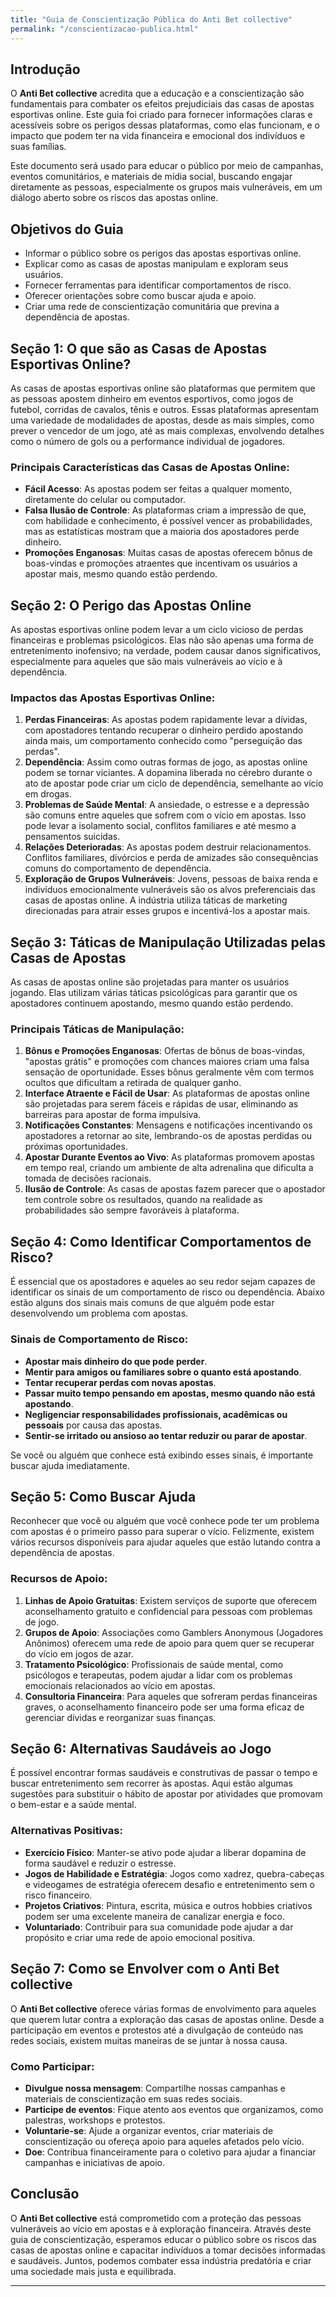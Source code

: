 ```yaml
---
title: "Guia de Conscientização Pública do Anti Bet collective"
permalink: "/conscientizacao-publica.html"
---
```


## **Introdução**
O **Anti Bet collective** acredita que a educação e a conscientização são fundamentais para combater os efeitos prejudiciais das casas de apostas esportivas online. Este guia foi criado para fornecer informações claras e acessíveis sobre os perigos dessas plataformas, como elas funcionam, e o impacto que podem ter na vida financeira e emocional dos indivíduos e suas famílias.

Este documento será usado para educar o público por meio de campanhas, eventos comunitários, e materiais de mídia social, buscando engajar diretamente as pessoas, especialmente os grupos mais vulneráveis, em um diálogo aberto sobre os riscos das apostas online.

## **Objetivos do Guia**
- Informar o público sobre os perigos das apostas esportivas online.
- Explicar como as casas de apostas manipulam e exploram seus usuários.
- Fornecer ferramentas para identificar comportamentos de risco.
- Oferecer orientações sobre como buscar ajuda e apoio.
- Criar uma rede de conscientização comunitária que previna a dependência de apostas.

## **Seção 1: O que são as Casas de Apostas Esportivas Online?**

As casas de apostas esportivas online são plataformas que permitem que as pessoas apostem dinheiro em eventos esportivos, como jogos de futebol, corridas de cavalos, tênis e outros. Essas plataformas apresentam uma variedade de modalidades de apostas, desde as mais simples, como prever o vencedor de um jogo, até as mais complexas, envolvendo detalhes como o número de gols ou a performance individual de jogadores.

### **Principais Características das Casas de Apostas Online**:
- **Fácil Acesso**: As apostas podem ser feitas a qualquer momento, diretamente do celular ou computador.
- **Falsa Ilusão de Controle**: As plataformas criam a impressão de que, com habilidade e conhecimento, é possível vencer as probabilidades, mas as estatísticas mostram que a maioria dos apostadores perde dinheiro.
- **Promoções Enganosas**: Muitas casas de apostas oferecem bônus de boas-vindas e promoções atraentes que incentivam os usuários a apostar mais, mesmo quando estão perdendo.

## **Seção 2: O Perigo das Apostas Online**

As apostas esportivas online podem levar a um ciclo vicioso de perdas financeiras e problemas psicológicos. Elas não são apenas uma forma de entretenimento inofensivo; na verdade, podem causar danos significativos, especialmente para aqueles que são mais vulneráveis ao vício e à dependência.

### **Impactos das Apostas Esportivas Online**:
1. **Perdas Financeiras**: As apostas podem rapidamente levar a dívidas, com apostadores tentando recuperar o dinheiro perdido apostando ainda mais, um comportamento conhecido como "perseguição das perdas".
2. **Dependência**: Assim como outras formas de jogo, as apostas online podem se tornar viciantes. A dopamina liberada no cérebro durante o ato de apostar pode criar um ciclo de dependência, semelhante ao vício em drogas.
3. **Problemas de Saúde Mental**: A ansiedade, o estresse e a depressão são comuns entre aqueles que sofrem com o vício em apostas. Isso pode levar a isolamento social, conflitos familiares e até mesmo a pensamentos suicidas.
4. **Relações Deterioradas**: As apostas podem destruir relacionamentos. Conflitos familiares, divórcios e perda de amizades são consequências comuns do comportamento de dependência.
5. **Exploração de Grupos Vulneráveis**: Jovens, pessoas de baixa renda e indivíduos emocionalmente vulneráveis são os alvos preferenciais das casas de apostas online. A indústria utiliza táticas de marketing direcionadas para atrair esses grupos e incentivá-los a apostar mais.

## **Seção 3: Táticas de Manipulação Utilizadas pelas Casas de Apostas**

As casas de apostas online são projetadas para manter os usuários jogando. Elas utilizam várias táticas psicológicas para garantir que os apostadores continuem apostando, mesmo quando estão perdendo.

### **Principais Táticas de Manipulação**:
1. **Bônus e Promoções Enganosas**: Ofertas de bônus de boas-vindas, "apostas grátis" e promoções com chances maiores criam uma falsa sensação de oportunidade. Esses bônus geralmente vêm com termos ocultos que dificultam a retirada de qualquer ganho.
2. **Interface Atraente e Fácil de Usar**: As plataformas de apostas online são projetadas para serem fáceis e rápidas de usar, eliminando as barreiras para apostar de forma impulsiva.
3. **Notificações Constantes**: Mensagens e notificações incentivando os apostadores a retornar ao site, lembrando-os de apostas perdidas ou próximas oportunidades.
4. **Apostar Durante Eventos ao Vivo**: As plataformas promovem apostas em tempo real, criando um ambiente de alta adrenalina que dificulta a tomada de decisões racionais.
5. **Ilusão de Controle**: As casas de apostas fazem parecer que o apostador tem controle sobre os resultados, quando na realidade as probabilidades são sempre favoráveis à plataforma.

## **Seção 4: Como Identificar Comportamentos de Risco?**

É essencial que os apostadores e aqueles ao seu redor sejam capazes de identificar os sinais de um comportamento de risco ou dependência. Abaixo estão alguns dos sinais mais comuns de que alguém pode estar desenvolvendo um problema com apostas.

### **Sinais de Comportamento de Risco**:
- **Apostar mais dinheiro do que pode perder**.
- **Mentir para amigos ou familiares sobre o quanto está apostando**.
- **Tentar recuperar perdas com novas apostas**.
- **Passar muito tempo pensando em apostas, mesmo quando não está apostando**.
- **Negligenciar responsabilidades profissionais, acadêmicas ou pessoais** por causa das apostas.
- **Sentir-se irritado ou ansioso ao tentar reduzir ou parar de apostar**.

Se você ou alguém que conhece está exibindo esses sinais, é importante buscar ajuda imediatamente.

## **Seção 5: Como Buscar Ajuda**

Reconhecer que você ou alguém que você conhece pode ter um problema com apostas é o primeiro passo para superar o vício. Felizmente, existem vários recursos disponíveis para ajudar aqueles que estão lutando contra a dependência de apostas.

### **Recursos de Apoio**:
1. **Linhas de Apoio Gratuitas**: Existem serviços de suporte que oferecem aconselhamento gratuito e confidencial para pessoas com problemas de jogo.
2. **Grupos de Apoio**: Associações como Gamblers Anonymous (Jogadores Anônimos) oferecem uma rede de apoio para quem quer se recuperar do vício em jogos de azar.
3. **Tratamento Psicológico**: Profissionais de saúde mental, como psicólogos e terapeutas, podem ajudar a lidar com os problemas emocionais relacionados ao vício em apostas.
4. **Consultoria Financeira**: Para aqueles que sofreram perdas financeiras graves, o aconselhamento financeiro pode ser uma forma eficaz de gerenciar dívidas e reorganizar suas finanças.

## **Seção 6: Alternativas Saudáveis ao Jogo**

É possível encontrar formas saudáveis e construtivas de passar o tempo e buscar entretenimento sem recorrer às apostas. Aqui estão algumas sugestões para substituir o hábito de apostar por atividades que promovam o bem-estar e a saúde mental.

### **Alternativas Positivas**:
- **Exercício Físico**: Manter-se ativo pode ajudar a liberar dopamina de forma saudável e reduzir o estresse.
- **Jogos de Habilidade e Estratégia**: Jogos como xadrez, quebra-cabeças e videogames de estratégia oferecem desafio e entretenimento sem o risco financeiro.
- **Projetos Criativos**: Pintura, escrita, música e outros hobbies criativos podem ser uma excelente maneira de canalizar energia e foco.
- **Voluntariado**: Contribuir para sua comunidade pode ajudar a dar propósito e criar uma rede de apoio emocional positiva.

## **Seção 7: Como se Envolver com o Anti Bet collective**

O **Anti Bet collective** oferece várias formas de envolvimento para aqueles que querem lutar contra a exploração das casas de apostas online. Desde a participação em eventos e protestos até a divulgação de conteúdo nas redes sociais, existem muitas maneiras de se juntar à nossa causa.

### **Como Participar**:
- **Divulgue nossa mensagem**: Compartilhe nossas campanhas e materiais de conscientização em suas redes sociais.
- **Participe de eventos**: Fique atento aos eventos que organizamos, como palestras, workshops e protestos.
- **Voluntarie-se**: Ajude a organizar eventos, criar materiais de conscientização ou ofereça apoio para aqueles afetados pelo vício.
- **Doe**: Contribua financeiramente para o coletivo para ajudar a financiar campanhas e iniciativas de apoio.

## **Conclusão**

O **Anti Bet collective** está comprometido com a proteção das pessoas vulneráveis ao vício em apostas e à exploração financeira. Através deste guia de conscientização, esperamos educar o público sobre os riscos das casas de apostas online e capacitar indivíduos a tomar decisões informadas e saudáveis. Juntos, podemos combater essa indústria predatória e criar uma sociedade mais justa e equilibrada.

---